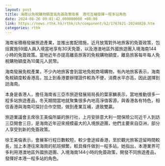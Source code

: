 ```yaml
---
layout: post
title: 海南以免稅購物額度高免簽政策吸客　港可互補發揮一程多站角色
date: 2024-08-26 09:01:42.000000000 +08:00
link: https://news.rthk.hk/rthk/ch/component/k2/1767621-20240826.htm
categories: rthk
---
```


海南省積極發展旅遊產業，並推出套配措施，近月放寬對外地旅客的免簽政策，包括實施59國人員入境當地享有30天免簽，以及港澳地區外國旅遊團入境海南144小時的免簽政策。當地近年亦提高離島旅客的免稅購物額度，離島旅客每年每人免稅購物額度為10萬元人民幣。

海南發展免稅產業，不少內地旅客會到當地免稅商場購物，有內地旅客表示，海南免稅額度較香港高，加上到香港要辦理證件較為不便，消費水平亦高，因此選擇到訪海南。

本身是香港人，擔任海南省三亞市旅遊發展局局長的葉家麟表示，當地推動很多一程多站旅遊產品，冬天期間當地就聚集很多內地高淨值客源，與香港各有特色，相信香港與海南可探討合作空間，做到產業互補，達致雙贏。

旅遊業議會主席徐王美倫所屬的旅行社，上月安排意大利一間保險公司近千人到訪三亞開會三日，是海南近年迎來規模最大的入境旅遊團，他們主要來自亞洲，部分人享受到新的免簽政策。 

徐王美倫表示，會展客行程日數較短，較少會途經香港，至於觀光旅客逗留時間較長，加上本港往來海南的航班頻繁，較具條件做到一程多站。她指出，本港業界可多利用港澳地區外國旅遊團、入境海南144小時的免簽政策，開發不同旅遊產品，發揮好本港一程多站的角色。
